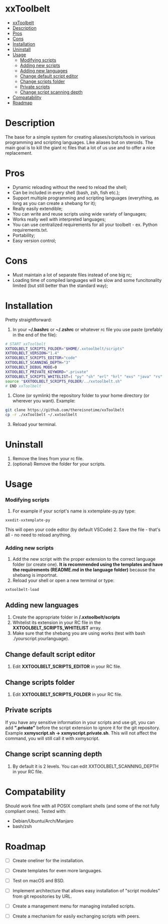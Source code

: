 # xxToolbelt

- [xxToolbelt](#xxtoolbelt)
- [Description](#description)
- [Pros](#pros)
- [Cons](#cons)
- [Installation](#installation)
- [Uninstall](#uninstall)
- [Usage](#usage)
    - [Modifying scripts](#modifying-scripts)
    - [Adding new scripts](#adding-new-scripts)
  - [Adding new languages](#adding-new-languages)
  - [Change default script editor](#change-default-script-editor)
  - [Change scripts folder](#change-scripts-folder)
  - [Private scripts](#private-scripts)
  - [Change script scanning depth](#change-script-scanning-depth)
- [Compatability](#compatability)
- [Roadmap](#roadmap)

# Description
The base for a simple system for creating aliases/scripts/tools in various programming and scripting languages. Like aliases but on steroids. The main goal is to kill the giant rc files that a lot of us use and to offer a nice replacement.


# Pros
- Dynamic reloading without the need to reload the shell;
- Can be included in every shell (bash, zsh, fish etc.);
- Support multiple programming and scripting languages (everything, as long as you can create a shebang for it);
- Really easily extendible;
- You can write and reuse scripts using wide variety of languages;
- Works really well with interpreted languages;
- You can use centralized requirements for all your toolbelt - ex. Python requirements.txt.
- Portability;
- Easy version control;

# Cons
- Must maintain a lot of separate files instead of one big rc;
- Loading time of compiled languages will be slow and some funcitonality limited (but still better than the standard way);


# Installation
Pretty straightforward:
1. In your **~/.bashrc** or **~/.zshrc** or whatever rc file you use paste (prefably in the end of the file):
```bash
# START xxToolbelt
XXTOOLBELT_SCRIPTS_FOLDER="$HOME/.xxtoolbelt/scripts"
XXTOOLBELT_VERSION="1.4"
XXTOOLBELT_SCRIPTS_EDITOR="code"
XXTOOLBELT_SCANNING_DEPTH="3"
XXTOOLBELT_DEBUG_MODE=0
XXTOOLBELT_PRIVATE_KEYWORD=".private"
XXTOOLBELT_SCRIPTS_WHITELIST=( "py" "sh" "erl" "hrl" "exs" "java" "rs" "ps1" "pwsh" "rb" "cpp" "c" "pl" "groovy" "d" "go" "js" "php" "r" "cs" )
source "$XXTOOLBELT_SCRIPTS_FOLDER/../xxtoolbelt.sh"
# END xxToolbelt
```
1. Clone (or symlink) the repository folder to your home directory (or wherever you want). Example:
```bash
git clone https://github.com/thereisnotime/xxToolbelt
cp -r ./xxToolbelt ~/.xxtoolbelt
```
3. Reload your terminal.


# Uninstall
1. Remove the lines from your rc file.
2. (optional) Remove the folder for your scripts.
# Usage

### Modifying scripts
1. For example if your script's name is xxtemplate-py.py type:
```bash
xxedit-xxtemplate-py
```
This will open your code editor (by default VSCode)
2. Save the file - that's all - no need to reload anything.

### Adding new scripts
1. Add the new script with the proper extension to the correct language folder (or create one). **It is recommended using the templates and have the requirements (README.md in the language folder)** because the shebang is importnat.
2. Reload your shell or open a new terminal or type:
```bash
xxtoolbelt-load
```
## Adding new languages
1. Create the appropriate folder in **/.xxtoolbelt/scripts**
2. Whitelist its extension in your RC file in the **XXTOOLBELT_SCRIPTS_WHITELIST** array.
3. Make sure that the shebang you are using works (test with bash ./yourscript.yourlanguage).
   
## Change default script editor
1. Edit **XXTOOLBELT_SCRIPTS_EDITOR** in your RC file.

## Change scripts folder
1. Edit **XXTOOLBELT_SCRIPTS_FOLDER** in your RC file.

## Private scripts
If you have any sensitive information in your scripts and use git, you can add **".private"** before the script extension to ignore it for the git repository. Example **xxmyscript.sh -> xxmyscript.private.sh**. This will not affect the command, you will still call it with xxmyscript.
## Change script scanning depth
1. By default it is 2 levels. You can edit XXTOOLBELT_SCANNING_DEPTH in your RC file.

# Compatability
Should work fine with all POSIX compliant shells (and some of the not fully compliant ones). Tested with:
- Debian/Ubuntu/Arch/Manjaro
- bash/zsh


# Roadmap
- [ ] Create oneliner for the installation.
- [ ] Create templates for even more languages.
- [ ] Test on macOS and BSD.
- [ ] Implement architecture that allows easy installation of "script modules" from git repositories by URL.
- [ ] Create a management menu for managing installed scripts.
- [ ] Create a mechanism for easily exchanging scripts with peers.


 